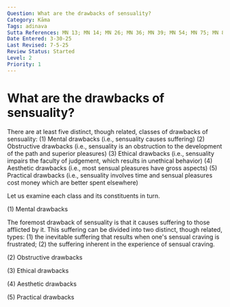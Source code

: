 ```yaml
---
Question: What are the drawbacks of sensuality?
Category: Kāma
Tags: adinava
Sutta References: MN 13; MN 14; MN 26; MN 36; MN 39; MN 54; MN 75; MN 82; MN 87; SN 8.2; UD 44
Date Entered: 3-30-25
Last Revised: 7-5-25
Review Status: Started
Level: 2
Priority: 1
---
```


# What are the drawbacks of sensuality?

There are at least five distinct, though related, classes of drawbacks of sensuality:
(1) Mental drawbacks (i.e., sensuality causes suffering)
(2) Obstructive drawbacks (i.e., sensuality is an obstruction to the development of the path and superior pleasures)
(3) Ethical drawbacks (i.e., sensuality impairs the faculty of judgement, which results in unethical behavior)
(4) Aesthetic drawbacks (i.e., most sensual pleasures have gross aspects)
(5) Practical drawbacks (i.e., sensuality involves time and sensual pleasures cost money which are better spent elsewhere)

Let us examine each class and its constituents in turn.

(1) Mental drawbacks

The foremost drawback of sensuality is that it causes suffering to those afflicted by it. This suffering can be divided into two distinct, though related, types: (1) the inevitable suffering that results when one's sensual craving is frustrated; (2) the suffering inherent in the experience of sensual craving.

(2) Obstructive drawbacks

(3) Ethical drawbacks

(4) Aesthetic drawbacks

(5) Practical drawbacks

<!-- 

Notes:

I am uncertain whether or not to discuss sensuality, or sensual craving, and if there is even any meaningful distinction. -->
